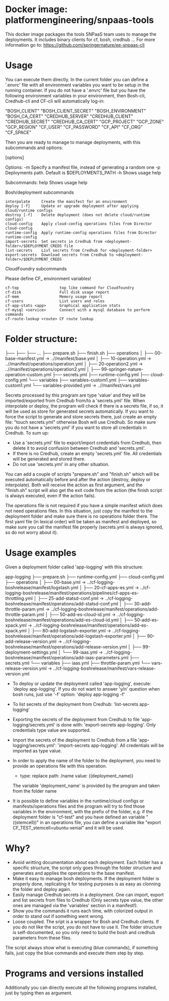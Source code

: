 # Docker image: platformengineering/snpaas-tools

This docker image packages the tools SNPaaS team uses to manage the deployments.
It includes binary clients for cf, bosh, credhub ...
For more information go to: https://github.com/springernature/ee-snpaas-cli


# Usage

You can execute them directly. In the current folder you can define a '.envrc' file
with all environment variables you want to be setup in the running container.
If you do not have a '.envrc' file but you have the following environment variables
in your environment, then Bosh-cli, Credhub-cli and CF-cli will automatically log-in: 

  "BOSH_CLIENT"
  "BOSH_CLIENT_SECRET"
  "BOSH_ENVIRONMENT"
  "BOSH_CA_CERT"
  "CREDHUB_SERVER"
  "CREDHUB_CLIENT"
  "CREDHUB_SECRET"
  "CREDHUB_CA_CERT"
  "GCP_PROJECT"
  "GCP_ZONE"
  "GCP_REGION"
  "CF_USER"
  "CF_PASSWORD"
  "CF_API"
  "CF_ORG"
  "CF_SPACE"

Then you are ready to manage to manage deployments, with this subcommands and options:

<subcommand> <folder> [options]

Options:
    -m      Specify a manifest file, instead of generating a random one
    -p      Deployments path. Default is $DEPLOYMENTS_PATH
    -h      Shows usage help

Subcommands:
    help            Shows usage help

Bosh/deployment subcommands

    interpolate     Create the manifest for an environment
    deploy [-f]     Update or upgrade deployment after applying cloud/runtime configs
    destroy [-f]    Delete deployment (does not delete cloud/runtime configs)
    cloud-config    Apply cloud-config operations files from Director cloud-config
    runtime-config  Apply runtime-config operations files from Director runtime-config
    import-secrets  Set secrets in Credhub from <deployment-folder>/$DEPLOYMENT_CREDS file
    list-secrets    List secrets from Credhub for <deployment-folder>
    export-secrets  Download secrets from Credhub to <deployment-folder>/$DEPLOYMENT_CREDS

CloudFoundry subcommands

Please define CF_ environment variables!

    cf-top                  top like command for Cloudfoundry
    cf-disk                 Full disk usage report
    cf-mem                  Memory usage report
    cf-users                List users and roles
    cf-app-stats <app>      Graphical application stats
    cf-mysql <service>      Connect with a mysql database to perform commands
    cf-route-lookup <route> CF route lookup

# Folder structure:

<deployment-folder>
├── <boshrelease1-git-submodule-folder>
├── <boshrelease2-git-submodule-folder>
├── ...
├── prepare.sh
├── finish.sh
├── operations
│   ├── 00-base-manifest.yml -> ../<boshrelease1-git-submodule-folder>/manifest/base.yml
│   ├── 10-operation.yml -> ../<boshrelease1-git-submodule-folder>/manifest/operations/operation.yml
│   ├── 20-operation2.yml -> ../<boshrelease1-git-submodule-folder>/manifest/operations/operation2.yml
│   ├── 99-springer-nature-operation-custom.yml
├── secrets.yml
├── runtime-config.yml
├── cloud-config.yml
└── variables
    ├── variables-custom1.yml
    ├── variables-custom1.yml
    └── variables-provided.yml -> ../<boshrelease1-git-submodule-folder>/manifest/vars.yml


Secrets processed by this program are type 'value' and they will be imported/exported
from Credhub from/to a 'secrets.yml' file. When interpolate or deploy, the program
will check if there is a secrets file, if so, it will be used as store for generated
secrets automatically. If you want to force the script to generate and store
secrets there, just create an empty file: "touch secrets.yml" otherwise Bosh will
use Credhub. So make sure you do not have a 'secrets.yml' if you want to store all
credentials in Credhub. To sum up:

* Use a 'secrets.yml' file to export/import credentials from Credhub, then delete
  it to avoid confusion between Credhub and 'secrets.yml'.
* If there is no Credhub, create an empty 'secrets.yml' file. All credentials will
  be generated and stored there.
* Do not use 'secrets.yml' in any other situation.

You can add a couple of scripts "prepare.sh" and "finish.sh" which will be executed
automatically before and after the action (destroy, deploy or interpolate). Both
will receive the action as first argument, and the "finish.sh" script will also get
the exit code from the action (the finish script is always executed, even if the 
action fails).

The operations file is not required if you have a simple manifest which does not need
operations files. In this situation, just copy the manifest to the deployment folder
and make sure there is no operations folder there. The first yaml file (in lexical
order) will be taken as manifest and deployed, so make sure you call the manifest
file properly (secrets.yml is always ignored, so do not worry about it).


# Usage examples

Given a deployment folder called 'app-logging' with this structure:

app-logging
├── prepare.sh
├── runtime-config.yml
├── cloud-config.yml
├── operations
│   ├── 00-base.yml -> ../cf-logging-boshrelease/manifest/logstash.yml
│   ├── 20-cf-apps-es.yml -> ../cf-logging-boshrelease/manifest/operations/pipelines/cf-apps-es-throttling.yml
│   ├── 25-add-statsd-conf.yml -> ../cf-logging-boshrelease/manifest/operations/add-statsd-conf.yml
│   ├── 30-add-throttle-param.yml -> ../cf-logging-boshrelease/manifest/operations/add-throttle-param.yml
│   ├── 50-add-es-cloud-id.yml -> ../cf-logging-boshrelease/manifest/operations/add-es-cloud-id.yml
│   ├── 50-add-es-xpack.yml -> ../cf-logging-boshrelease/manifest/operations/add-es-xpack.yml
│   ├── 80-add-logstash-exporter.yml -> ../cf-logging-boshrelease/manifest/operations/add-logstash-exporter.yml
│   ├── 90-add-release-version.yml -> ../cf-logging-boshrelease/manifest/operations/add-release-version.yml
│   ├── 99-deployment-settings.yml
│   └── 99-iaas.yml -> ../cf-logging-boshrelease/manifest/operations/add-iaas-parameters.yml
├── secrets.yml
└── variables
    ├── iaas.yml
    ├── throttle-param.yml
    └── vars-release-version.yml -> ../cf-logging-boshrelease/manifest/vars-release-version.yml


* To deploy or update the deployment called 'app-logging', execute: 'deploy app-logging'.
  If you do not want to answer 'y/n' question when bosh runs, just use '-f' option:
  'deploy app-logging -f'
* To list secrets of the deployment from Credhub: 'list-secrets app-logging'
* Exporting the secrets of the deployment from Credhub to file 'app-logging/secrets.yml'
  is done with: 'export-secrets app-logging'. Only credentials type value are supported.
* Import the secrets of the deployment to Credhub from a file 'app-logging/secrets.yml':
  'import-secrets app-logging'. All credentials will be imported as type value.
* In order to apply the name of the folder to the deployment, you need to provide
  an operations file with this operation.

  - type: replace
    path: /name
    value: ((deployment_name))

  The variable 'deployment_name' is provided by the program and taken from the
  folder name

* It is possible to define variables in the runtime/cloud configs or
  manifests/operations files and the program will try to find those variables in
  the environment, with the prefix of the folder, e.g. if the deployment folder 
  is "cf-test" and you have defined an variable "((stemcell))" in an operations
  file, you can define a variable like "export CF_TEST_stemcell=ubuntu-xenial"
  and it will be used.


# Why?

* Avoid writting documentation about each deployment. Each folder has a specific
  structure, the script only goes through the folder structure and generates
  and applies the operations to the base manifest.
* Make it easy to manage bosh deployments. If the deployment folder is properly
  done, replicating it for testing purposes is as easy as clonning the folder
  and deploy again.
* Easily manage Credhub secrets in a deployment. One can import, export and
  list secrets from files to Credhub (Only secrets type value, the other ones 
  are managed via the 'variables' section in a manifest!).
* Show you the commands it runs each time, with colorized output in order to
  stand out if something went wrong.
* Loose coupled. The sript is a wrapper for Bosh and Credhub clients. If you do
  not like the script, you do not have to use it. The folder structure is 
  self-documented, so you only need to build the bosh and credhub parameters
  from these files.


The script always show what is executing (blue commands), if something fails,
just copy the blue commands and execute them step by step.


# Programs and versions installed

Additionally you can directly execute all the following programs installed, just
by typing then as argument.

